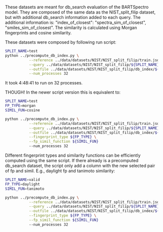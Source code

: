 These datasets are meant for db_search evaluation of the BARTSpectro model. They are composed of the same data as the NIST_split_filip dataset, but with additional db_search information added to each query. The additional information is: "index_of_closest": "spectra_sim_of_closest", "smiles_sim_of_closest". The similarity is calculated using Morgan fingerprints and cosine similarity.

These datasets were composed by following run script:

```bash
SPLIT_NAME=test
python ../precompute_db_index.py \
           --reference ../data/datasets/NIST/NIST_split_filip/train.jsonl \
           --query ../data/datasets/NIST/NIST_split_filip/${SPLIT_NAME}.jsonl \
           --outfile ../data/datasets/NIST/NIST_split_filip/db_index/${SPLIT_NAME}_with_db_index.jsonl \
           --num_processes 32
```

It took 4:48:41 to run on 32 processes.

THOUGH!
In the newer script version this is equivalent to:
```bash
SPLIT_NAME=test
FP_TYPE=morgan
SIMIL_FUN=cosine

python ../precompute_db_index.py \
           --reference ../data/datasets/NIST/NIST_split_filip/train.jsonl \
           --query ../data/datasets/NIST/NIST_split_filip/${SPLIT_NAME}.jsonl \
           --outfile ../data/datasets/NIST/NIST_split_filip/db_index/${SPLIT_NAME}_with_db_index.jsonl \
           --fingerprint_type ${FP_TYPE} \
           --fp_simil_function ${SIMIL_FUN}
           --num_processes 32
```

Different fingerprint types and similarity functions can be efficiently computed using the same script. If there already is a precomputed db_search dataset, the script only add a column with the new selected pair of fp and simil. E.g., daylight fp and tanimoto similarity:

```bash
SPLIT_NAME=valid
FP_TYPE=daylight
SIMIL_FUN=tanimoto

python ../precompute_db_index.py \
           --reference ../data/datasets/NIST/NIST_split_filip/train.jsonl \
           --query ../data/datasets/NIST/NIST_split_filip/${SPLIT_NAME}.jsonl \
           --outfile ../data/datasets/NIST/NIST_split_filip/db_index/${SPLIT_NAME}_with_db_index.jsonl \
           --fingerprint_type ${FP_TYPE} \
           --fp_simil_function ${SIMIL_FUN}
           --num_processes 32
```

